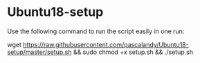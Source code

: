 # Ubuntu18-setup

Use the following command to run the script easily in one run:

wget https://raw.githubusercontent.com/pascalandy/Ubuntu18-setup/master/setup.sh && sudo chmod +x setup.sh && ./setup.sh
